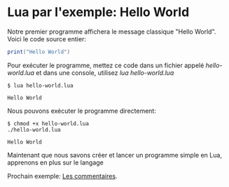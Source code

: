 # Lua par l'exemple: Hello World

Notre premier programme affichera le message classique "Hello World". Voici le code source entier:

```lua
print("Hello World")
```

Pour exécuter le programme, mettez ce code dans un fichier appelé  *hello-world.lua* et dans une console, utilisez *lua hello-world.lua*

```shell
$ lua hello-world.lua

Hello World
```

Nous pouvons exécuter le programme directement:

```shell
$ chmod +x hello-world.lua
./hello-world.lua

Hello World
```

Maintenant que nous savons créer et lancer un programme simple en Lua, apprenons en plus sur le langage

Prochain exemple: [Les commentaires]().